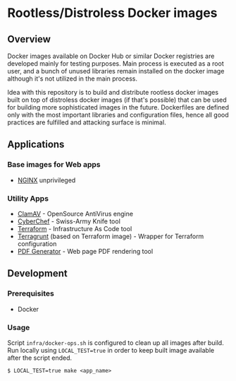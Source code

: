 # Rootless/Distroless Docker images

## Overview
Docker images available on Docker Hub or similar Docker registries are developed mainly for testing purposes. 
Main process is executed as a root user, and a bunch of unused libraries remain installed on the docker image although 
it's not utilized in the main process.

Idea with this repository is to build and distribute rootless docker images built on top of distroless docker images 
(if that's possible) that can be used for building more sophisticated images in the future.
Dockerfiles are defined only with the most important libraries and configuration files, hence all good practices are 
fulfilled and attacking surface is minimal.

## Applications

### Base images for Web apps
- [NGINX](https://github.com/nginxinc) unprivileged

### Utility Apps

- [ClamAV](https://www.clamav.net/) - OpenSource AntiVirus engine
- [CyberChef](https://github.com/gchq/CyberChef) - Swiss-Army Knife tool
- [Terraform](https://www.terraform.io/) - Infrastructure As Code tool
- [Terragrunt](https://terragrunt.gruntwork.io/) (based on Terraform image) - Wrapper for Terraform configuration
- [PDF Generator](https://github.com/alvarcarto/url-to-pdf-api) - Web page PDF rendering tool

## Development

### Prerequisites

- Docker

### Usage

Script `infra/docker-ops.sh` is configured to clean up all images after build. Run locally using `LOCAL_TEST=true` 
in order to keep built image available after the script ended.

```
$ LOCAL_TEST=true make <app_name>
```
